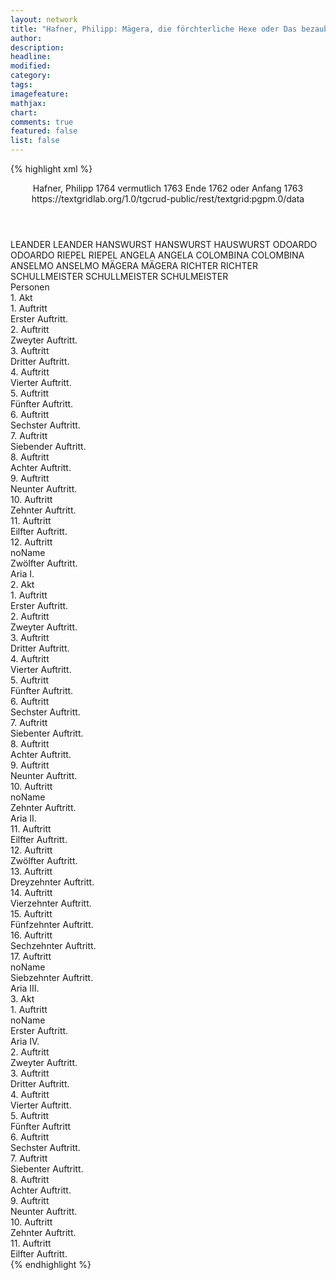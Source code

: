 ```yaml
---
layout: network
title: "Hafner, Philipp: Mägera, die förchterliche Hexe oder Das bezauberte Schloß des Herrn von Einhorn (1763)"
author:
description:
headline:
modified:
category:
tags:
imagefeature: 
mathjax: 
chart: 
comments: true
featured: false
list: false
---
```

{% highlight xml %}
<?xml-model href="https://raw.githubusercontent.com/DLiNa/project/master/rules/lina.rnc"?><?xml-model href="https://raw.githubusercontent.com/DLiNa/project/master/rules/lina.sch"?>
<play xmlns="http://lina.digital">
  <header>
    <title>Mägera, die förchterliche Hexe oder Das bezauberte Schloß des Herrn von Einhorn</title>
    <subtitle/>
    <genretitle/>
    <author>Hafner, Philipp</author>
    <date type="print" when="1764">1764</date>
    <date type="premiere" when="1763">vermutlich 1763</date>
    <date type="written" when="1763">Ende 1762 oder Anfang 1763</date>
    <source>https://textgridlab.org/1.0/tgcrud-public/rest/textgrid:pgpm.0/data</source>
  </header>
  <personae>
    <character>
      <name>LEANDER</name>
      <alias xml:id="leander">
        <name>LEANDER</name>
      </alias>
    </character>
    <character>
      <name>HANSWURST</name>
      <alias xml:id="hanswurst">
        <name>HANSWURST</name>
      </alias>
      <alias xml:id="hauswurst">
        <name>HAUSWURST</name>
      </alias>
    </character>
    <character>
      <name>ODOARDO</name>
      <alias xml:id="odoardo">
        <name>ODOARDO</name>
      </alias>
    </character>
    <character>
      <name>RIEPEL</name>
      <alias xml:id="riepel">
        <name>RIEPEL</name>
      </alias>
    </character>
    <character>
      <name>ANGELA</name>
      <alias xml:id="angela">
        <name>ANGELA</name>
      </alias>
    </character>
    <character>
      <name>COLOMBINA</name>
      <alias xml:id="colombina">
        <name>COLOMBINA</name>
      </alias>
    </character>
    <character>
      <name>ANSELMO</name>
      <alias xml:id="anselmo">
        <name>ANSELMO</name>
      </alias>
    </character>
    <character>
      <name>MÄGERA</name>
      <alias xml:id="mägera">
        <name>MÄGERA</name>
      </alias>
    </character>
    <character>
      <name>RICHTER</name>
      <alias xml:id="richter">
        <name>RICHTER</name>
      </alias>
    </character>
    <character>
      <name>SCHULLMEISTER</name>
      <alias xml:id="schullmeister">
        <name>SCHULLMEISTER</name>
      </alias>
      <alias xml:id="schulmeister">
        <name>SCHULMEISTER</name>
      </alias>
    </character>
  </personae>
  <text>
    <div>
      <head>Personen</head>
    </div>
    <div>
      <head>1. Akt</head>
      <div>
        <head>1. Auftritt</head>
        <div>
          <head>Erster Auftritt.</head>
          <sp who="#leander">
            <amount n="17" unit="speech_acts"/>
            <amount n="468" unit="words"/>
            <amount n="7" unit="lines"/>
            <amount n="2540" unit="chars"/>
          </sp>
          <sp who="#hanswurst">
            <amount n="15" unit="speech_acts"/>
            <amount n="711" unit="words"/>
            <amount n="7" unit="lines"/>
            <amount n="3836" unit="chars"/>
          </sp>
          <sp who="#hauswurst">
            <amount n="1" unit="speech_acts"/>
            <amount n="26" unit="words"/>
            <amount n="164" unit="chars"/>
          </sp>
        </div>
      </div>
      <div>
        <head>2. Auftritt</head>
        <div>
          <head>Zweyter Auftritt.</head>
          <sp who="#odoardo">
            <amount n="1" unit="speech_acts"/>
            <amount n="460" unit="words"/>
            <amount n="2521" unit="chars"/>
          </sp>
        </div>
      </div>
      <div>
        <head>3. Auftritt</head>
        <div>
          <head>Dritter Auftritt.</head>
          <sp who="#riepel">
            <amount n="4" unit="speech_acts"/>
            <amount n="44" unit="words"/>
            <amount n="3" unit="lines"/>
            <amount n="218" unit="chars"/>
          </sp>
          <sp who="#odoardo">
            <amount n="4" unit="speech_acts"/>
            <amount n="250" unit="words"/>
            <amount n="2" unit="lines"/>
            <amount n="1402" unit="chars"/>
          </sp>
        </div>
      </div>
      <div>
        <head>4. Auftritt</head>
        <div>
          <head>Vierter Auftritt.</head>
          <sp who="#hanswurst">
            <amount n="10" unit="speech_acts"/>
            <amount n="291" unit="words"/>
            <amount n="2" unit="lines"/>
            <amount n="1550" unit="chars"/>
          </sp>
          <sp who="#odoardo">
            <amount n="11" unit="speech_acts"/>
            <amount n="639" unit="words"/>
            <amount n="2" unit="lines"/>
            <amount n="3676" unit="chars"/>
          </sp>
        </div>
      </div>
      <div>
        <head>5. Auftritt</head>
        <div>
          <head>Fünfter Auftritt.</head>
          <sp who="#leander">
            <amount n="6" unit="speech_acts"/>
            <amount n="366" unit="words"/>
            <amount n="2060" unit="chars"/>
          </sp>
          <sp who="#odoardo">
            <amount n="15" unit="speech_acts"/>
            <amount n="443" unit="words"/>
            <amount n="9" unit="lines"/>
            <amount n="2476" unit="chars"/>
          </sp>
          <sp who="#hanswurst">
            <amount n="9" unit="speech_acts"/>
            <amount n="143" unit="words"/>
            <amount n="6" unit="lines"/>
            <amount n="766" unit="chars"/>
          </sp>
        </div>
      </div>
      <div>
        <head>6. Auftritt</head>
        <div>
          <head>Sechster Auftritt.</head>
          <sp who="#riepel">
            <amount n="4" unit="speech_acts"/>
            <amount n="30" unit="words"/>
            <amount n="4" unit="lines"/>
            <amount n="166" unit="chars"/>
          </sp>
          <sp who="#odoardo">
            <amount n="4" unit="speech_acts"/>
            <amount n="212" unit="words"/>
            <amount n="2" unit="lines"/>
            <amount n="1175" unit="chars"/>
          </sp>
          <sp who="#hanswurst">
            <amount n="1" unit="speech_acts"/>
            <amount n="24" unit="words"/>
            <amount n="126" unit="chars"/>
          </sp>
        </div>
      </div>
      <div>
        <head>7. Auftritt</head>
        <div>
          <head>Siebender Auftritt.</head>
          <sp who="#angela">
            <amount n="3" unit="speech_acts"/>
            <amount n="152" unit="words"/>
            <amount n="1" unit="lines"/>
            <amount n="839" unit="chars"/>
          </sp>
          <sp who="#colombina">
            <amount n="3" unit="speech_acts"/>
            <amount n="206" unit="words"/>
            <amount n="1158" unit="chars"/>
          </sp>
        </div>
      </div>
      <div>
        <head>8. Auftritt</head>
        <div>
          <head>Achter Auftritt.</head>
          <sp who="#colombina">
            <amount n="4" unit="speech_acts"/>
            <amount n="59" unit="words"/>
            <amount n="3" unit="lines"/>
            <amount n="322" unit="chars"/>
          </sp>
          <sp who="#hanswurst">
            <amount n="3" unit="speech_acts"/>
            <amount n="131" unit="words"/>
            <amount n="736" unit="chars"/>
          </sp>
          <sp who="#angela">
            <amount n="3" unit="speech_acts"/>
            <amount n="86" unit="words"/>
            <amount n="1" unit="lines"/>
            <amount n="454" unit="chars"/>
          </sp>
        </div>
      </div>
      <div>
        <head>9. Auftritt</head>
        <div>
          <head>Neunter Auftritt.</head>
          <sp who="#odoardo">
            <amount n="5" unit="speech_acts"/>
            <amount n="335" unit="words"/>
            <amount n="1842" unit="chars"/>
          </sp>
          <sp who="#angela">
            <amount n="4" unit="speech_acts"/>
            <amount n="135" unit="words"/>
            <amount n="1" unit="lines"/>
            <amount n="729" unit="chars"/>
          </sp>
        </div>
      </div>
      <div>
        <head>10. Auftritt</head>
        <div>
          <head>Zehnter Auftritt.</head>
          <sp who="#odoardo">
            <amount n="7" unit="speech_acts"/>
            <amount n="245" unit="words"/>
            <amount n="1" unit="lines"/>
            <amount n="1387" unit="chars"/>
          </sp>
          <sp who="#anselmo">
            <amount n="9" unit="speech_acts"/>
            <amount n="361" unit="words"/>
            <amount n="3" unit="lines"/>
            <amount n="1980" unit="chars"/>
          </sp>
          <sp who="#angela">
            <amount n="3" unit="speech_acts"/>
            <amount n="56" unit="words"/>
            <amount n="2" unit="lines"/>
            <amount n="282" unit="chars"/>
          </sp>
          <sp who="#colombina">
            <amount n="7" unit="speech_acts"/>
            <amount n="188" unit="words"/>
            <amount n="2" unit="lines"/>
            <amount n="975" unit="chars"/>
          </sp>
        </div>
      </div>
      <div>
        <head>11. Auftritt</head>
        <div>
          <head>Eilfter Auftritt.</head>
          <sp who="#hanswurst">
            <amount n="22" unit="speech_acts"/>
            <amount n="306" unit="words"/>
            <amount n="18" unit="lines"/>
            <amount n="1673" unit="chars"/>
          </sp>
          <sp who="#leander">
            <amount n="21" unit="speech_acts"/>
            <amount n="440" unit="words"/>
            <amount n="12" unit="lines"/>
            <amount n="2415" unit="chars"/>
          </sp>
        </div>
      </div>
      <div>
        <head>12. Auftritt</head>
        <div>
          <head>noName</head>
          <div>
            <head>Zwölfter Auftritt.</head>
            <sp who="#mägera">
              <amount n="8" unit="speech_acts"/>
              <amount n="502" unit="words"/>
              <amount n="2" unit="lines"/>
              <amount n="2823" unit="chars"/>
            </sp>
            <sp who="#leander">
              <amount n="3" unit="speech_acts"/>
              <amount n="72" unit="words"/>
              <amount n="1" unit="lines"/>
              <amount n="415" unit="chars"/>
            </sp>
            <sp who="#hanswurst">
              <amount n="4" unit="speech_acts"/>
              <amount n="57" unit="words"/>
              <amount n="3" unit="lines"/>
              <amount n="328" unit="chars"/>
            </sp>
          </div>
          <div>
            <head>Aria I.</head>
            <sp who="#leander">
              <amount n="3" unit="speech_acts"/>
              <amount n="38" unit="words"/>
              <amount n="2" unit="lines"/>
              <amount n="226" unit="chars"/>
            </sp>
            <sp who="#hanswurst">
              <amount n="3" unit="speech_acts"/>
              <amount n="68" unit="words"/>
              <amount n="1" unit="lines"/>
              <amount n="343" unit="chars"/>
            </sp>
            <sp who="#mägera">
              <amount n="3" unit="speech_acts"/>
              <amount n="105" unit="words"/>
              <amount n="567" unit="chars"/>
            </sp>
          </div>
        </div>
      </div>
    </div>
    <div>
      <head>2. Akt</head>
      <div>
        <head>1. Auftritt</head>
        <div>
          <head>Erster Auftritt.</head>
          <sp who="#angela">
            <amount n="3" unit="speech_acts"/>
            <amount n="257" unit="words"/>
            <amount n="1431" unit="chars"/>
          </sp>
          <sp who="#colombina">
            <amount n="3" unit="speech_acts"/>
            <amount n="244" unit="words"/>
            <amount n="1" unit="lines"/>
            <amount n="1400" unit="chars"/>
          </sp>
        </div>
      </div>
      <div>
        <head>2. Auftritt</head>
        <div>
          <head>Zweyter Auftritt.</head>
          <sp who="#hanswurst">
            <amount n="4" unit="speech_acts"/>
            <amount n="139" unit="words"/>
            <amount n="1" unit="lines"/>
            <amount n="816" unit="chars"/>
          </sp>
          <sp who="#colombina">
            <amount n="4" unit="speech_acts"/>
            <amount n="49" unit="words"/>
            <amount n="3" unit="lines"/>
            <amount n="243" unit="chars"/>
          </sp>
          <sp who="#angela">
            <amount n="3" unit="speech_acts"/>
            <amount n="29" unit="words"/>
            <amount n="3" unit="lines"/>
            <amount n="170" unit="chars"/>
          </sp>
        </div>
      </div>
      <div>
        <head>3. Auftritt</head>
        <div>
          <head>Dritter Auftritt.</head>
          <sp who="#odoardo">
            <amount n="23" unit="speech_acts"/>
            <amount n="911" unit="words"/>
            <amount n="9" unit="lines"/>
            <amount n="5163" unit="chars"/>
          </sp>
          <sp who="#anselmo">
            <amount n="12" unit="speech_acts"/>
            <amount n="199" unit="words"/>
            <amount n="8" unit="lines"/>
            <amount n="1191" unit="chars"/>
          </sp>
          <sp who="#hanswurst">
            <amount n="11" unit="speech_acts"/>
            <amount n="656" unit="words"/>
            <amount n="13" unit="lines"/>
            <amount n="3645" unit="chars"/>
          </sp>
          <sp who="#riepel">
            <amount n="4" unit="speech_acts"/>
            <amount n="118" unit="words"/>
            <amount n="2" unit="lines"/>
            <amount n="647" unit="chars"/>
          </sp>
          <sp who="#angela">
            <amount n="5" unit="speech_acts"/>
            <amount n="227" unit="words"/>
            <amount n="2" unit="lines"/>
            <amount n="1308" unit="chars"/>
          </sp>
          <sp who="#colombina">
            <amount n="3" unit="speech_acts"/>
            <amount n="105" unit="words"/>
            <amount n="2" unit="lines"/>
            <amount n="553" unit="chars"/>
          </sp>
        </div>
      </div>
      <div>
        <head>4. Auftritt</head>
        <div>
          <head>Vierter Auftritt.</head>
          <sp who="#leander">
            <amount n="5" unit="speech_acts"/>
            <amount n="138" unit="words"/>
            <amount n="4" unit="lines"/>
            <amount n="784" unit="chars"/>
          </sp>
          <sp who="#hanswurst">
            <amount n="4" unit="speech_acts"/>
            <amount n="124" unit="words"/>
            <amount n="1" unit="lines"/>
            <amount n="655" unit="chars"/>
          </sp>
        </div>
      </div>
      <div>
        <head>5. Auftritt</head>
        <div>
          <head>Fünfter Auftritt.</head>
          <sp who="#odoardo">
            <amount n="12" unit="speech_acts"/>
            <amount n="411" unit="words"/>
            <amount n="5" unit="lines"/>
            <amount n="2312" unit="chars"/>
          </sp>
          <sp who="#anselmo">
            <amount n="8" unit="speech_acts"/>
            <amount n="223" unit="words"/>
            <amount n="2" unit="lines"/>
            <amount n="1216" unit="chars"/>
          </sp>
          <sp who="#riepel">
            <amount n="6" unit="speech_acts"/>
            <amount n="141" unit="words"/>
            <amount n="3" unit="lines"/>
            <amount n="788" unit="chars"/>
          </sp>
          <sp who="#angela">
            <amount n="3" unit="speech_acts"/>
            <amount n="141" unit="words"/>
            <amount n="1" unit="lines"/>
            <amount n="837" unit="chars"/>
          </sp>
          <sp who="#colombina">
            <amount n="2" unit="speech_acts"/>
            <amount n="53" unit="words"/>
            <amount n="1" unit="lines"/>
            <amount n="328" unit="chars"/>
          </sp>
        </div>
      </div>
      <div>
        <head>6. Auftritt</head>
        <div>
          <head>Sechster Auftritt.</head>
          <sp who="#mägera">
            <amount n="1" unit="speech_acts"/>
            <amount n="278" unit="words"/>
            <amount n="1685" unit="chars"/>
          </sp>
        </div>
      </div>
      <div>
        <head>7. Auftritt</head>
        <div>
          <head>Siebenter Auftritt.</head>
          <sp who="#colombina">
            <amount n="4" unit="speech_acts"/>
            <amount n="87" unit="words"/>
            <amount n="1" unit="lines"/>
            <amount n="492" unit="chars"/>
          </sp>
          <sp who="#angela">
            <amount n="3" unit="speech_acts"/>
            <amount n="67" unit="words"/>
            <amount n="1" unit="lines"/>
            <amount n="388" unit="chars"/>
          </sp>
        </div>
      </div>
      <div>
        <head>8. Auftritt</head>
        <div>
          <head>Achter Auftritt.</head>
          <sp who="#riepel">
            <amount n="10" unit="speech_acts"/>
            <amount n="221" unit="words"/>
            <amount n="4" unit="lines"/>
            <amount n="1249" unit="chars"/>
          </sp>
          <sp who="#angela">
            <amount n="6" unit="speech_acts"/>
            <amount n="79" unit="words"/>
            <amount n="5" unit="lines"/>
            <amount n="431" unit="chars"/>
          </sp>
          <sp who="#colombina">
            <amount n="2" unit="speech_acts"/>
            <amount n="45" unit="words"/>
            <amount n="1" unit="lines"/>
            <amount n="233" unit="chars"/>
          </sp>
          <sp who="#mägera">
            <amount n="9" unit="speech_acts"/>
            <amount n="211" unit="words"/>
            <amount n="5" unit="lines"/>
            <amount n="1178" unit="chars"/>
          </sp>
        </div>
      </div>
      <div>
        <head>9. Auftritt</head>
        <div>
          <head>Neunter Auftritt.</head>
          <sp who="#odoardo">
            <amount n="10" unit="speech_acts"/>
            <amount n="206" unit="words"/>
            <amount n="6" unit="lines"/>
            <amount n="1088" unit="chars"/>
          </sp>
          <sp who="#riepel">
            <amount n="8" unit="speech_acts"/>
            <amount n="7" unit="words"/>
            <amount n="7" unit="lines"/>
            <amount n="63" unit="chars"/>
          </sp>
          <sp who="#anselmo">
            <amount n="3" unit="speech_acts"/>
            <amount n="42" unit="words"/>
            <amount n="2" unit="lines"/>
            <amount n="242" unit="chars"/>
          </sp>
        </div>
      </div>
      <div>
        <head>10. Auftritt</head>
        <div>
          <head>noName</head>
          <div>
            <head>Zehnter Auftritt.</head>
          </div>
          <div>
            <head>Aria II.</head>
            <sp who="#odoardo">
              <amount n="5" unit="speech_acts"/>
              <amount n="101" unit="words"/>
              <amount n="2" unit="lines"/>
              <amount n="523" unit="chars"/>
            </sp>
            <sp who="#hanswurst">
              <amount n="4" unit="speech_acts"/>
              <amount n="91" unit="words"/>
              <amount n="1" unit="lines"/>
              <amount n="491" unit="chars"/>
            </sp>
          </div>
        </div>
      </div>
      <div>
        <head>11. Auftritt</head>
        <div>
          <head>Eilfter Auftritt.</head>
          <sp who="#angela">
            <amount n="1" unit="speech_acts"/>
            <amount n="5" unit="words"/>
            <amount n="1" unit="lines"/>
            <amount n="26" unit="chars"/>
          </sp>
          <sp who="#odoardo">
            <amount n="1" unit="speech_acts"/>
            <amount n="36" unit="words"/>
            <amount n="169" unit="chars"/>
          </sp>
          <sp who="#anselmo">
            <amount n="1" unit="speech_acts"/>
            <amount n="5" unit="words"/>
            <amount n="1" unit="lines"/>
            <amount n="23" unit="chars"/>
          </sp>
        </div>
      </div>
      <div>
        <head>12. Auftritt</head>
        <div>
          <head>Zwölfter Auftritt.</head>
          <sp who="#odoardo">
            <amount n="2" unit="speech_acts"/>
            <amount n="56" unit="words"/>
            <amount n="1" unit="lines"/>
            <amount n="302" unit="chars"/>
          </sp>
          <sp who="#anselmo">
            <amount n="1" unit="speech_acts"/>
            <amount n="7" unit="words"/>
            <amount n="1" unit="lines"/>
            <amount n="40" unit="chars"/>
          </sp>
        </div>
      </div>
      <div>
        <head>13. Auftritt</head>
        <div>
          <head>Dreyzehnter Auftritt.</head>
          <sp who="#anselmo">
            <amount n="3" unit="speech_acts"/>
            <amount n="81" unit="words"/>
            <amount n="444" unit="chars"/>
          </sp>
          <sp who="#odoardo">
            <amount n="2" unit="speech_acts"/>
            <amount n="26" unit="words"/>
            <amount n="2" unit="lines"/>
            <amount n="126" unit="chars"/>
          </sp>
        </div>
      </div>
      <div>
        <head>14. Auftritt</head>
        <div>
          <head>Vierzehnter Auftritt.</head>
          <sp who="#riepel">
            <amount n="4" unit="speech_acts"/>
            <amount n="192" unit="words"/>
            <amount n="1" unit="lines"/>
            <amount n="1060" unit="chars"/>
          </sp>
          <sp who="#odoardo">
            <amount n="5" unit="speech_acts"/>
            <amount n="130" unit="words"/>
            <amount n="2" unit="lines"/>
            <amount n="733" unit="chars"/>
          </sp>
          <sp who="#anselmo">
            <amount n="4" unit="speech_acts"/>
            <amount n="57" unit="words"/>
            <amount n="3" unit="lines"/>
            <amount n="309" unit="chars"/>
          </sp>
        </div>
      </div>
      <div>
        <head>15. Auftritt</head>
        <div>
          <head>Fünfzehnter Auftritt.</head>
        </div>
      </div>
      <div>
        <head>16. Auftritt</head>
        <div>
          <head>Sechzehnter Auftritt.</head>
          <sp who="#odoardo">
            <amount n="2" unit="speech_acts"/>
            <amount n="121" unit="words"/>
            <amount n="686" unit="chars"/>
          </sp>
          <sp who="#anselmo">
            <amount n="1" unit="speech_acts"/>
            <amount n="14" unit="words"/>
            <amount n="1" unit="lines"/>
            <amount n="68" unit="chars"/>
          </sp>
          <sp who="#riepel">
            <amount n="1" unit="speech_acts"/>
            <amount n="10" unit="words"/>
            <amount n="1" unit="lines"/>
            <amount n="54" unit="chars"/>
          </sp>
        </div>
      </div>
      <div>
        <head>17. Auftritt</head>
        <div>
          <head>noName</head>
          <div>
            <head>Siebzehnter Auftritt.</head>
            <sp who="#hanswurst">
              <amount n="3" unit="speech_acts"/>
              <amount n="175" unit="words"/>
              <amount n="955" unit="chars"/>
            </sp>
            <sp who="#odoardo">
              <amount n="6" unit="speech_acts"/>
              <amount n="230" unit="words"/>
              <amount n="1268" unit="chars"/>
            </sp>
            <sp who="#anselmo">
              <amount n="1" unit="speech_acts"/>
              <amount n="23" unit="words"/>
              <amount n="119" unit="chars"/>
            </sp>
            <sp who="#riepel">
              <amount n="3" unit="speech_acts"/>
              <amount n="82" unit="words"/>
              <amount n="1" unit="lines"/>
              <amount n="421" unit="chars"/>
            </sp>
          </div>
          <div>
            <head>Aria III.</head>
            <sp who="#hanswurst">
              <amount n="2" unit="speech_acts"/>
              <amount n="122" unit="words"/>
              <amount n="21" unit="lines"/>
              <amount n="706" unit="chars"/>
            </sp>
          </div>
        </div>
      </div>
    </div>
    <div>
      <head>3. Akt</head>
      <div>
        <head>1. Auftritt</head>
        <div>
          <head>noName</head>
          <div>
            <head>Erster Auftritt.</head>
            <sp who="#odoardo">
              <amount n="9" unit="speech_acts"/>
              <amount n="555" unit="words"/>
              <amount n="3263" unit="chars"/>
            </sp>
            <sp who="#richter">
              <amount n="4" unit="speech_acts"/>
              <amount n="226" unit="words"/>
              <amount n="1252" unit="chars"/>
            </sp>
            <sp who="#schullmeister">
              <amount n="4" unit="speech_acts"/>
              <amount n="245" unit="words"/>
              <amount n="1" unit="lines"/>
              <amount n="1341" unit="chars"/>
            </sp>
            <sp who="#anselmo">
              <amount n="5" unit="speech_acts"/>
              <amount n="165" unit="words"/>
              <amount n="955" unit="chars"/>
            </sp>
            <sp who="#riepel">
              <amount n="3" unit="speech_acts"/>
              <amount n="196" unit="words"/>
              <amount n="1038" unit="chars"/>
            </sp>
          </div>
          <div>
            <head>Aria IV.</head>
          </div>
        </div>
      </div>
      <div>
        <head>2. Auftritt</head>
        <div>
          <head>Zweyter Auftritt.</head>
          <sp who="#colombina">
            <amount n="4" unit="speech_acts"/>
            <amount n="202" unit="words"/>
            <amount n="1" unit="lines"/>
            <amount n="1106" unit="chars"/>
          </sp>
          <sp who="#angela">
            <amount n="3" unit="speech_acts"/>
            <amount n="180" unit="words"/>
            <amount n="1016" unit="chars"/>
          </sp>
        </div>
      </div>
      <div>
        <head>3. Auftritt</head>
        <div>
          <head>Dritter Auftritt.</head>
          <sp who="#mägera">
            <amount n="2" unit="speech_acts"/>
            <amount n="188" unit="words"/>
            <amount n="1068" unit="chars"/>
          </sp>
          <sp who="#leander">
            <amount n="1" unit="speech_acts"/>
            <amount n="29" unit="words"/>
            <amount n="152" unit="chars"/>
          </sp>
          <sp who="#hauswurst">
            <amount n="1" unit="speech_acts"/>
            <amount n="61" unit="words"/>
            <amount n="317" unit="chars"/>
          </sp>
        </div>
      </div>
      <div>
        <head>4. Auftritt</head>
        <div>
          <head>Vierter Auftritt.</head>
          <sp who="#odoardo">
            <amount n="23" unit="speech_acts"/>
            <amount n="524" unit="words"/>
            <amount n="13" unit="lines"/>
            <amount n="2806" unit="chars"/>
          </sp>
          <sp who="#hanswurst">
            <amount n="22" unit="speech_acts"/>
            <amount n="543" unit="words"/>
            <amount n="12" unit="lines"/>
            <amount n="3086" unit="chars"/>
          </sp>
        </div>
      </div>
      <div>
        <head>5. Auftritt</head>
        <div>
          <head>Fünfter Auftritt</head>
          <sp who="#mägera">
            <amount n="1" unit="speech_acts"/>
            <amount n="64" unit="words"/>
            <amount n="381" unit="chars"/>
          </sp>
          <sp who="#leander">
            <amount n="1" unit="speech_acts"/>
            <amount n="9" unit="words"/>
            <amount n="1" unit="lines"/>
            <amount n="49" unit="chars"/>
          </sp>
          <sp who="#hanswurst">
            <amount n="1" unit="speech_acts"/>
            <amount n="10" unit="words"/>
            <amount n="1" unit="lines"/>
            <amount n="49" unit="chars"/>
          </sp>
        </div>
      </div>
      <div>
        <head>6. Auftritt</head>
        <div>
          <head>Sechster Auftritt.</head>
          <sp who="#angela">
            <amount n="9" unit="speech_acts"/>
            <amount n="188" unit="words"/>
            <amount n="5" unit="lines"/>
            <amount n="1032" unit="chars"/>
          </sp>
          <sp who="#colombina">
            <amount n="8" unit="speech_acts"/>
            <amount n="193" unit="words"/>
            <amount n="4" unit="lines"/>
            <amount n="1020" unit="chars"/>
          </sp>
          <sp who="#mägera">
            <amount n="10" unit="speech_acts"/>
            <amount n="477" unit="words"/>
            <amount n="3" unit="lines"/>
            <amount n="2755" unit="chars"/>
          </sp>
          <sp who="#leander">
            <amount n="2" unit="speech_acts"/>
            <amount n="14" unit="words"/>
            <amount n="2" unit="lines"/>
            <amount n="101" unit="chars"/>
          </sp>
          <sp who="#hanswurst">
            <amount n="4" unit="speech_acts"/>
            <amount n="147" unit="words"/>
            <amount n="1" unit="lines"/>
            <amount n="827" unit="chars"/>
          </sp>
        </div>
      </div>
      <div>
        <head>7. Auftritt</head>
        <div>
          <head>Siebenter Auftritt.</head>
          <sp who="#richter">
            <amount n="1" unit="speech_acts"/>
            <amount n="41" unit="words"/>
            <amount n="216" unit="chars"/>
          </sp>
          <sp who="#schulmeister">
            <amount n="1" unit="speech_acts"/>
            <amount n="90" unit="words"/>
            <amount n="529" unit="chars"/>
          </sp>
        </div>
      </div>
      <div>
        <head>8. Auftritt</head>
        <div>
          <head>Achter Auftritt.</head>
          <sp who="#odoardo">
            <amount n="1" unit="speech_acts"/>
            <amount n="18" unit="words"/>
            <amount n="107" unit="chars"/>
          </sp>
        </div>
      </div>
      <div>
        <head>9. Auftritt</head>
        <div>
          <head>Neunter Auftritt.</head>
          <sp who="#mägera">
            <amount n="1" unit="speech_acts"/>
            <amount n="170" unit="words"/>
            <amount n="1050" unit="chars"/>
          </sp>
        </div>
      </div>
      <div>
        <head>10. Auftritt</head>
        <div>
          <head>Zehnter Auftritt.</head>
        </div>
      </div>
      <div>
        <head>11. Auftritt</head>
        <div>
          <head>Eilfter Auftritt.</head>
          <sp who="#mägera">
            <amount n="9" unit="speech_acts"/>
            <amount n="622" unit="words"/>
            <amount n="73" unit="lines"/>
            <amount n="3399" unit="chars"/>
          </sp>
          <sp who="#angela">
            <amount n="6" unit="speech_acts"/>
            <amount n="161" unit="words"/>
            <amount n="20" unit="lines"/>
            <amount n="863" unit="chars"/>
          </sp>
          <sp who="#colombina">
            <amount n="4" unit="speech_acts"/>
            <amount n="91" unit="words"/>
            <amount n="11" unit="lines"/>
            <amount n="491" unit="chars"/>
          </sp>
          <sp who="#hanswurst">
            <amount n="3" unit="speech_acts"/>
            <amount n="148" unit="words"/>
            <amount n="17" unit="lines"/>
            <amount n="825" unit="chars"/>
          </sp>
          <sp who="#leander">
            <amount n="3" unit="speech_acts"/>
            <amount n="139" unit="words"/>
            <amount n="16" unit="lines"/>
            <amount n="756" unit="chars"/>
          </sp>
          <sp who="#odoardo">
            <amount n="2" unit="speech_acts"/>
            <amount n="28" unit="words"/>
            <amount n="3" unit="lines"/>
            <amount n="149" unit="chars"/>
          </sp>
          <sp who="#anselmo">
            <amount n="2" unit="speech_acts"/>
            <amount n="20" unit="words"/>
            <amount n="3" unit="lines"/>
            <amount n="99" unit="chars"/>
          </sp>
          <sp who="#riepel">
            <amount n="2" unit="speech_acts"/>
            <amount n="26" unit="words"/>
            <amount n="3" unit="lines"/>
            <amount n="135" unit="chars"/>
          </sp>
        </div>
      </div>
    </div>
  </text>
</play>
{% endhighlight %}